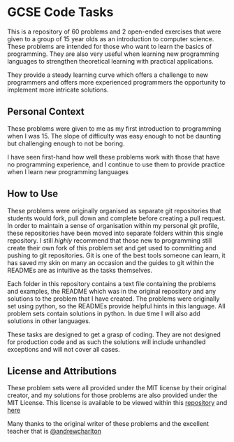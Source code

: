 # GCSE Code Tasks
This is a repository of 60 problems and 2 open-ended exercises that were given to a group of 15 year olds as an introduction to computer science.
These problems are intended for those who want to learn the basics of programming.
They are also very useful when learning new programming languages to strengthen theoretical learning with practical applications.

They provide a steady learning curve which offers a challenge to new programmers and offers more experienced programmers the opportunity to implement more intricate solutions.

## Personal Context
These problems were given to me as my first introduction to programming when I was 15.
The slope of difficulty was easy enough to not be daunting but challenging enough to not be boring.

I have seen first-hand how well these problems work with those that have no programming experience, and I continue to use them to provide practice when I learn new programming languages

## How to Use
These problems were originally organised as separate git repositories that students would fork, pull down and complete before creating a pull request.
In order to maintain a sense of organisation within my personal git profile, these repositories have been moved into separate folders within this single repository.
I still *highly* recommend that those new to programming still create their own fork of this problem set and get used to committing and pushing to git repositories.
Git is one of the best tools someone can learn, it has saved my skin on many an occasion and the guides to git within the READMEs are as intuitive as the tasks themselves.

Each folder in this repository contains a text file containing the problems and examples, the README which was in the original repository and any solutions to the problem that I have created.
The problems were originally set using python, so the READMEs provide helpful hints in this language. 
All problem sets contain solutions in python. In due time I will also add solutions in other languages.

These tasks are designed to get a grasp of coding.
They are not designed for production code and as such the solutions will include unhandled exceptions and will not cover all cases.

## License and Attributions
These problem sets were all provided under the MIT license by their original creator, and my solutions for those problems are also provided under the MIT License.
This license is available to be viewed within this [repository](LICENSE) and [here](https://opensource.org/licenses/MIT)

Many thanks to the original writer of these problems and the excellent teacher that is [@andrewcharlton](https://www.github.com/andrewcharlton)